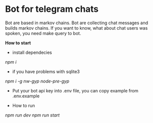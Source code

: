 # Bot for telegram chats

Bot are based in markov chains.
Bot are collecting chat messages and builds markov chains.
If you want to know, what about chat users was spoken, you need make query to bot.

**How to start**

* install dependecies

_npm i_

* if you have problems with sqlite3

_npm i -g nw-gyp node-pre-gyp_

* Put your bot api key into .env file, you can copy example from .env.example

*  How to run

_npm run dev_
_npm run start_